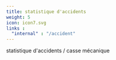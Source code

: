 ```yaml
---
title: statistique d'accidents
weight: 5
icon: icon7.svg
links :
  "internal" : "/accident"
---
```


statistique d'accidents / casse mécanique